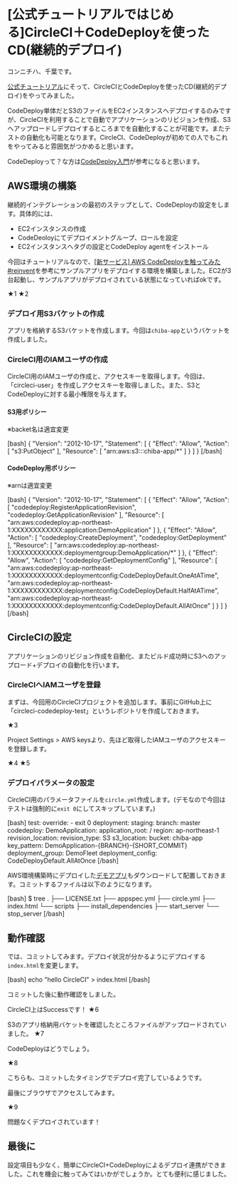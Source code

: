 # [公式チュートリアルではじめる]CircleCI＋CodeDeployを使ったCD(継続的デプロイ)

コンニチハ、千葉です。

[公式チュートリアル](https://circleci.com/docs/continuous-deployment-with-aws-codedeploy/)にそって、CircleCIとCodeDeployを使ったCD(継続的デプロイ)をやってみました。

CodeDeploy単体だとS3のファイルをEC2インスタンスへデプロイするのみですが、CircleCIを利用することで自動でアプリケーションのリビジョンを作成、S3へアップロードしデプロイするところまでを自動化することが可能です。またテストの自動化も可能となります。CircleCI、CodeDeployが初めての人でもこれをやってみると雰囲気がつかめると思います。

CodeDeployって？な方は[CodeDeploy入門](http://dev.classmethod.jp/cloud/aws/cm-advent-calendar-2015-aws-re-entering-codedeploy/)が参考になると思います。

## AWS環境の構築

継続的インテグレーションの最初のステップとして、CodeDeployの設定をします。具体的には、

- EC2インスタンスの作成
- CodeDeoloyにてデプロイメントグループ、ロールを設定
- EC2インスタンスへタグの設定とCodeDeploy agentをインストール

今回はチュートリアルなので、[[新サービス] AWS CodeDeployを触ってみた #reinvent](http://dev.classmethod.jp/cloud/codedeploy-ataglance/)を参考にサンプルアプリをデプロイする環境を構築しました。EC2が3台起動し、サンプルアプリがデプロイされている状態になっていればokです。

★1
★2

### デプロイ用S3バケットの作成

アプリを格納するS3バケットを作成します。今回は```chiba-app```というバケットを作成しました。

### CircleCI用のIAMユーザの作成

CircleCI用のIAMユーザの作成と、アクセスキーを取得します。今回は、「circleci-user」を作成しアクセスキーを取得しました。また、S3とCodeDeployに対する最小権限を与えます。

#### S3用ポリシー

※backet名は適宜変更

[bash]
{
  "Version": "2012-10-17",
  "Statement": [
    {
      "Effect": "Allow",
      "Action": [
        "s3:PutObject"
      ],
      "Resource": [
        "arn:aws:s3:::chiba-app/*"
      ]
    }
  ]
}
[/bash]

#### CodeDeploy用ポリシー

※arnは適宜変更

[bash]
{
  "Version": "2012-10-17",
  "Statement": [
    {
      "Effect": "Allow",
      "Action": [
        "codedeploy:RegisterApplicationRevision",
        "codedeploy:GetApplicationRevision"
      ],
      "Resource": [
        "arn:aws:codedeploy:ap-northeast-1:XXXXXXXXXXXX:application:DemoApplication"
      ]
    },
    {
      "Effect": "Allow",
      "Action": [
        "codedeploy:CreateDeployment",
        "codedeploy:GetDeployment"
      ],
      "Resource": [
        "arn:aws:codedeploy:ap-northeast-1:XXXXXXXXXXXX:deploymentgroup:DemoApplication/*"
      ]
    },
    {
      "Effect": "Allow",
      "Action": [
        "codedeploy:GetDeploymentConfig"
      ],
      "Resource": [
        "arn:aws:codedeploy:ap-northeast-1:XXXXXXXXXXXX:deploymentconfig:CodeDeployDefault.OneAtATime",
        "arn:aws:codedeploy:ap-northeast-1:XXXXXXXXXXXX:deploymentconfig:CodeDeployDefault.HalfAtATime",
        "arn:aws:codedeploy:ap-northeast-1:XXXXXXXXXXXX:deploymentconfig:CodeDeployDefault.AllAtOnce"
      ]
    }
  ]
}
[/bash]


## CircleCIの設定

アプリケーションのリビジョン作成を自動化、またビルド成功時にS3へのアップロード+デプロイの自動化を行います。

### CircleCIへIAMユーザを登録

まずは、今回用のCircleCIプロジェクトを追加します。事前にGitHub上に「circleci-codedeploy-test」というレポジトリを作成しておきます。

★3

Project Settings > AWS keysより、先ほど取得したIAMユーザのアクセスキーを登録します。

★4
★5

###  デプロイパラメータの設定

CircleCI用のパラメータファイルを```circle.yml```作成します。(デモなので今回はテストは強制的に```exit 0```にしてスキップしています。)

[bash]
test:
  override:
    - exit 0
deployment:
  staging:
    branch: master
    codedeploy:
      DemoApplication:
        application_root: /
        region: ap-northeast-1
        revision_location:
          revision_type: S3
          s3_location:
            bucket: chiba-app
            key_pattern: DemoApplication-{BRANCH}-{SHORT_COMMIT}
        deployment_group: DemoFleet
        deployment_config: CodeDeployDefault.AllAtOnce
  [/bash]

AWS環境構築時にデプロイした[デモアプリ](https://s3-ap-northeast-1.amazonaws.com/aws-codedeploy-ap-northeast-1/samples/latest/SampleApp_Linux.zip)もダウンロードして配置しておきます。コミットするファイルは以下のようになります。

[bash]
$ tree
.
├── LICENSE.txt
├── appspec.yml
├── circle.yml
├── index.html
└── scripts
    ├── install_dependencies
    ├── start_server
    └── stop_server
[/bash]


## 動作確認

では、コミットしてみます。デプロイ状況が分かるようにデプロイする```index.html```を変更します。

[bash]
echo "hello CircleCI" > index.html
[/bash]

コミットした後に動作確認をしました。

CircleCI上はSuccessです！
★6

S3のアプリ格納用バケットを確認したところファイルがアップロードされていました。
★7

CodeDeployはどうでしょう。

★8

こちらも、コミットしたタイミングでデプロイ完了しているようです。

最後にブラウザでアクセスしてみます。

★9

問題なくデプロイされています！

## 最後に

設定項目も少なく、簡単にCircleCI+CodeDeployによるデプロイ連携ができました。これを機会に触ってみてはいかがでしょうか。とても便利に感じました。
